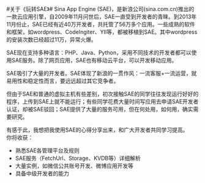 #关于《玩转SAE》#
Sina App Engine (SAE)，是新浪公司(sina.com.cn)推出的一款云应用引擎，自2009年11月问世后，SAE一直受到开发者的青睐。到2013年11月份止，SAE已经有近40万开发者，共托管了56万多个应用。一些成熟的软件和框架，如wordpress、CodeIngiter、YII等，都被移植到SAE。其中wordpress的安装次数已经超过11万，异常火爆。

SAE现在支持多种语言：PHP、Java、Python，采用不同技术的开发者都可以使用SAE服务。除了网页应用，SAE也有移动云平台，可以开发移动应用。

SAE吸引了大量的开发者。SAE体现了新浪的一贯作风：一流客服+一流运营，就易用性和稳定性而言，要远远超过其它竞争者。

但由于SAE和普通的虚拟主机有些差别，初次接触SAE的同学往往发现运行好好的程序，上传到SAE上就不能运行；有些同学花费大量时间写应用去申请SAE开发者认证，却被SAE驳回；SAE提供了大量的服务可用，但在何处用，如何用，确实需要研究。

有感于此，我想把我使用SAE的心得分享出来，和广大开发者共同学习提高。  
你将收获：


- 熟悉SAE各管理平台及规则 
- SAE服务（FetchUrl、Storage、KVDB等）详细解析
- 大量实例，如微信公共账号开发、微博应用开发等 
- 具备中级开发者的能力